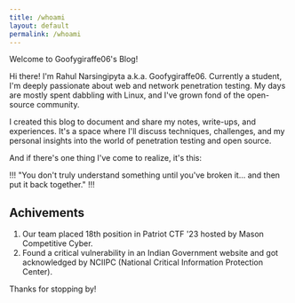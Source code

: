 ```yaml
---
title: /whoami
layout: default
permalink: /whoami
---
```


Welcome to Goofygiraffe06's Blog!

Hi there! I'm Rahul Narsingipyta a.k.a. Goofygiraffe06. Currently a student, I'm deeply passionate about web and network penetration testing. My days are mostly spent dabbling with Linux, and I've grown fond of the open-source community. 

I created this blog to document and share my notes, write-ups, and experiences. It's a space where I'll discuss techniques, challenges, and my personal insights into the world of penetration testing and open source.

And if there's one thing I've come to realize, it's this:

!!!
"You don't truly understand something until you've broken it... and then put it back together."
!!!

## Achivements

1. Our team placed 18th position in Patriot CTF '23 hosted by Mason Competitive Cyber.
1. Found a critical vulnerability in an Indian Government website and got acknowledged by NCIIPC (National Critical Information Protection Center).

Thanks for stopping by!

